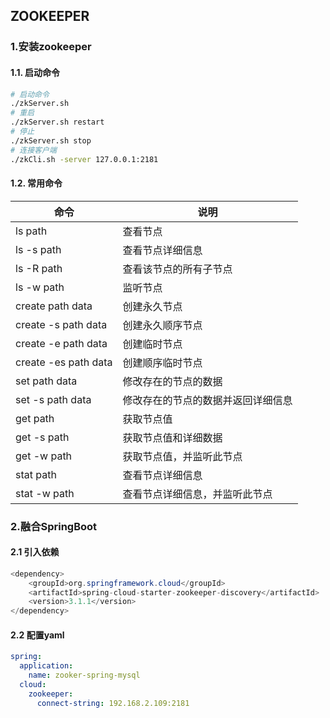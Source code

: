 ## ZOOKEEPER



### 1.安装zookeeper

#### 1.1. 启动命令

```sh
# 启动命令
./zkServer.sh 
# 重启
./zkServer.sh restart
# 停止
./zkServer.sh stop
# 连接客户端
./zkCli.sh -server 127.0.0.1:2181
```

#### 1.2. 常用命令

| 命令                 | 说明                               |
| -------------------- | ---------------------------------- |
| ls path              | 查看节点                           |
| ls -s path           | 查看节点详细信息                   |
| ls -R path           | 查看该节点的所有子节点             |
| ls -w path           | 监听节点                           |
| create path data     | 创建永久节点                       |
| create -s path data  | 创建永久顺序节点                   |
| create -e path data  | 创建临时节点                       |
| create -es path data | 创建顺序临时节点                   |
| set path data        | 修改存在的节点的数据               |
| set -s path data     | 修改存在的节点的数据并返回详细信息 |
| get path             | 获取节点值                         |
| get -s path          | 获取节点值和详细数据               |
| get -w path          | 获取节点值，并监听此节点           |
| stat path            | 查看节点详细信息                   |
| stat -w path         | 查看节点详细信息，并监听此节点     |



### 2.融合SpringBoot

#### 2.1 引入依赖

```java
<dependency>
    <groupId>org.springframework.cloud</groupId>
    <artifactId>spring-cloud-starter-zookeeper-discovery</artifactId>
    <version>3.1.1</version>
</dependency>
```

#### 2.2 配置yaml

```yaml
spring:
  application:
    name: zooker-spring-mysql
  cloud:
    zookeeper:
      connect-string: 192.168.2.109:2181
```

